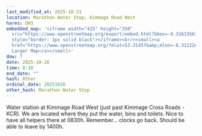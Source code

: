```yaml
---
last_modified_at: 2025-10-21
location: Marathon Water Stop, Kimmage Road West
hares: DH3
embedded_map: '<iframe width="425" height="350"
  src="https://www.openstreetmap.org/export/embed.html?bbox=-6.316335678347969%2C53.31233107460125%2C-6.308095932254219%2C53.31681781831237&amp;layer=mapnik&amp;marker=53.31457450540962%2C-6.3122158053010935"
  style="border: 1px solid black"></iframe><br/><small><a
  href="https://www.openstreetmap.org/?mlat=53.31457&amp;mlon=-6.31222#map=16/53.31457/-6.31222">View
  Larger Map</a></small>'
dow: 7
date: 2025-10-26
time: 8:30
end_date: ""
hash: Other
ordinal_date: 20251026
other_hash: Marathon Water Stop
---
```

Water station at Kimmage Road West (just past Kimmage Cross Roads - KCR). We are located where they put the water, bins and toilets. Nice to have all helpers there at 0830h. Remember... clocks go back. Should be able to leave by 1400h.
